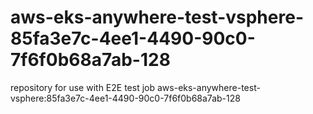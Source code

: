 # aws-eks-anywhere-test-vsphere-85fa3e7c-4ee1-4490-90c0-7f6f0b68a7ab-128
repository for use with E2E test job aws-eks-anywhere-test-vsphere:85fa3e7c-4ee1-4490-90c0-7f6f0b68a7ab-128
